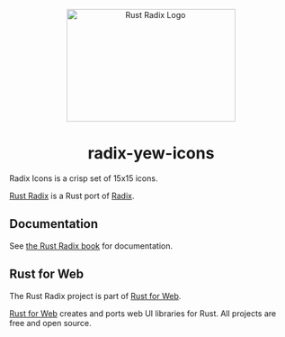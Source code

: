 <p align="center">
    <a href="../../../logo.svg">
        <img src="../../../logo.svg" width="300" height="200" alt="Rust Radix Logo">
    </a>
</p>

<h1 align="center">radix-yew-icons</h1>

Radix Icons is a crisp set of 15x15 icons.

[Rust Radix](https://github.com/RustForWeb/radix) is a Rust port of [Radix](https://www.radix-ui.com/primitives).

## Documentation

See [the Rust Radix book](https://radix.rustforweb.org/) for documentation.

## Rust for Web

The Rust Radix project is part of [Rust for Web](https://github.com/RustForWeb).

[Rust for Web](https://github.com/RustForWeb) creates and ports web UI libraries for Rust. All projects are free and open source.
